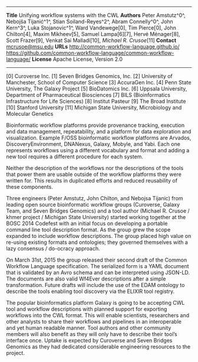 --------------   -------------------------------------------
**Title**        Unifying workflow systems with the CWL
**Authors**      Peter Amstutz^0^, Nebojša Tijanić^1^, Stian Soiland-Reyes^2^, Abram Connelly^0^,
                 John Kern^3^, Luka Stojanovic^1^, Ward Vandewege[0], Tim Pierce[0], John Chilton[4],
                 Maxim Mikheev[5], Samuel Lampa[6][7], Hervé Ménager[8], Scott Frazer[9],
                 Venkat Sai Malladi[10], _Michael R. Crusoe_[11]
**Contact**      mcrusoe@msu.edu
**URLs**         <http://common-workflow-language.github.io/>
                 <https://github.com/common-workflow-language/common-workflow-language/>
**License**      Apache License, Version 2.0
--------------   -------------------------------------------

[0] Curoverse Inc.
[1] Seven Bridges Genomics, Inc.
[2] University of Manchester, School of Computer Science
[3] AccuraGen Inc.
[4] Penn State University, The Galaxy Project
[5] BioDatomics Inc.
[6] Uppsala University, Department of Pharmaceutical Biosciences
[7] BILS (Bioinformatics Infrastructure for Life Sciences)
[8] Institut Pasteur
[9] The Broad Institute
[10] Stanford University
[11] Michigan State University, Microbiology and Molecular Genetics

<!-- Prompts in HTML comments are from

http://phdtalk.blogspot.ro/2011/08/how-to-write-abstract-in-30-minutes.html -->

<!-- Motivation: Why do we care about the problem and the results? -->

Bioinformatic workflow platforms provide provenance tracking, execution and
data management, repeatability, and a platform for data exploration and
visualization. Example F/OSS bioinformatic workflow platforms are Arvados,
DiscoveryEnvironment, DNANexus, Galaxy, Mobyle, and Yabi. Each one represents
workflows using a different vocabulary and format and adding a new tool
requires a different procedure for each system.

<!-- Problem statement: What problem are you trying to solve? -->

Neither the description of the workflows nor the descriptions of the tools that
power them are usable outside of the workflow platforms they were written for.
This results in duplicated efforts and reduced reusability of these components.

<!-- Approach: How did you go about solving or making progress on the problem?
Did you use simulation, analytic models, prototype construction, or analysis of
field data for an actual product? -->

Three engineers (Peter Amstutz, John Chilton, and Nebojsa Tijanic) from leading
open source bioinformatic workflow groups (Curoverse, Galaxy Team, and Seven
Bridges Genomics) and a tool author (Michael R. Crusoe / khmer project /
Michigan State University) started working together at the BOSC 2014 Codefest
with an initial focus on developing a portable command line tool description
format. As the group grew the scope expanded to include workflow descriptions.
The group placed high value on re-using existing formats and ontologies; they
governed themselves with a lazy consensus / do-ocracy approach.

<!-- Results: What's the answer? -->

On March 31st, 2015 the group released their second draft of the Common
Workflow Language specification. The serialized form is a YAML document that is
validated by an Avro schema and can be interpreted using JSON-LD. The documents
are also valid Wf4Ever descriptions after a simple transformation. Future
drafts will include the use of the EDAM ontology to describe the tools enabling
tool discovery via the ELIXIR tool registry.

<!-- Conclusions: What are the implications of your answer? Is it going to
change the world (unlikely), be a significant "win", be a nice hack, or
simply serve as a road sign indicating that this path is a waste of time (all
of the previous results are useful)? -->

The popular bioinformatics platform Galaxy is going to be accepting CWL tool
and workflow descriptions with planned support for exporting workflows into the
CWL format. This will enable scientists, researchers and other analysts to share their
workflows and pipelines in an interoperable and yet human readable manner. Tool
authors and other community members will also benefit as they will only have to
describe their tool’s interface once. Uptake is expected by Curoverse and Seven
Bridges Genomics as they had dedicated considerable engineering resources to
the project.
